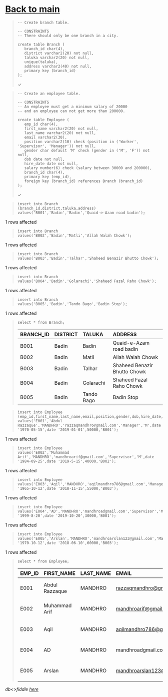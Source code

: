 # [Back to main](https://github.com/glaghari/database-assignement-2019)
<!-- -->
>     -- Create branch table.
>     
>     -- CONSTRAINTS
>     -- There should only be one branch in a city.
>     
>     create table Branch (
>        branch_id char(4),
>        district varchar2(20) not null,
>        taluka varchar2(20) not null,
>        unique(taluka),
>        address varchar2(40) not null,
>        primary key (branch_id)
>     );
> 
> ✓

<!-- -->
>     -- Create an employee table.
>     
>     -- CONSTRAINTS
>     -- An employee must get a minimum salary of 20000
>     -- and an employee can not get more than 200000.
>     
>     create table Employee (
>        emp_id char(4),
>        first_name varchar2(20) not null,
>        last_name varchar2(20) not null,
>        email varchar2(30),
>        position varchar2(10) check (position in ('Worker', 'Supervisor', 'Manager')) not null,
>        gender char default 'M' check (gender in ('M', 'F')) not null,
>        dob date not null,
>        hire_date date not null,
>        salary number(6) check (salary between 30000 and 200000),
>        branch_id char(4),
>        primary key (emp_id),
>        foreign key (branch_id) references Branch (branch_id)
>     );
> 
> ✓

<!-- -->
>     insert into Branch 
>     (branch_id,district,taluka,address)
>     values('B001','Badin','Badin','Quaid-e-Azam road badin');
> 
1 rows affected

<!-- -->
>     insert into Branch
>     values('B002','Badin','Matli','Allah Walah Chowk');
> 
1 rows affected

<!-- -->
>     insert into Branch
>     values('B003','Badin','Talhar','Shaheed Benazir Bhutto Chowk');
> 
1 rows affected

<!-- -->
>     insert into Branch
>     values('B004','Badin','Golarachi','Shaheed Fazal Raho Chowk');
> 
1 rows affected

<!-- -->
>     insert into Branch
>     values('B005','Badin','Tando Bago','Badin Stop');
> 
1 rows affected

<!-- -->
>     select * from Branch;
> 
> | BRANCH_ID | DISTRICT | TALUKA     | ADDRESS                      |
> | :-------- | :------- | :--------- | :--------------------------- |
> | B001      | Badin    | Badin      | Quaid-e-Azam road badin      |
> | B002      | Badin    | Matli      | Allah Walah Chowk            |
> | B003      | Badin    | Talhar     | Shaheed Benazir Bhutto Chowk |
> | B004      | Badin    | Golarachi  | Shaheed Fazal Raho Chowk     |
> | B005      | Badin    | Tando Bago | Badin Stop                   |

<!-- -->
>     insert into Employee
>     (emp_id,first_name,last_name,email,position,gender,dob,hire_date,salary,branch_id)
>     values('E001','Abdul Razzaque','MANDHRO','razzaqmandhro@gmail.com','Manager','M',date '1970-05-15',date '2019-01-01',50000,'B001');
> 
1 rows affected

<!-- -->
>     insert into Employee
>     values('E002','Muhammad Arif','MANDHRO','mandhroarif@gmail.com','Supervisor','M',date '1984-09-25',date '2019-5-15',40000,'B002');
> 
1 rows affected

<!-- -->
>     insert into Employee
>     values('E003','Aqil','MANDHRO','aqilmandhro786@gmail.com','Manager','M',date '1965-10-12',date '2018-11-15',55000,'B003');
> 
1 rows affected

<!-- -->
>     insert into Employee
>     values('E004','AD','MANDHRO','mandhroadgmail.com','Supervisor','M',date '1999-8-20',date '2019-10-20',30000,'B001');
> 
1 rows affected

<!-- -->
>     insert into Employee
>     values('E005','Arslan','MANDHRO','mandhroarslan123@gmail.com','Manager','M',date '1970-10-12',date '2018-06-10',60000,'B003');
> 
1 rows affected

<!-- -->
>     select * from Employee;
> 
> | EMP_ID | FIRST_NAME     | LAST_NAME | EMAIL                      | POSITION   | GENDER | DOB       | HIRE_DATE | SALARY | BRANCH_ID |
> | :----- | :------------- | :-------- | :------------------------- | :--------- | :----- | :-------- | :-------- | -----: | :-------- |
> | E001   | Abdul Razzaque | MANDHRO   | razzaqmandhro@gmail.com    | Manager    | M      | 15-MAY-70 | 01-JAN-19 |  50000 | B001      |
> | E002   | Muhammad Arif  | MANDHRO   | mandhroarif@gmail.com      | Supervisor | M      | 25-SEP-84 | 15-MAY-19 |  40000 | B002      |
> | E003   | Aqil           | MANDHRO   | aqilmandhro786@gmail.com   | Manager    | M      | 12-OCT-65 | 15-NOV-18 |  55000 | B003      |
> | E004   | AD             | MANDHRO   | mandhroadgmail.com         | Supervisor | M      | 20-AUG-99 | 20-OCT-19 |  30000 | B001      |
> | E005   | Arslan         | MANDHRO   | mandhroarslan123@gmail.com | Manager    | M      | 12-OCT-70 | 10-JUN-18 |  60000 | B003      |

*db<>fiddle [here](https://dbfiddle.uk/?rdbms=oracle_11.2&fiddle=b2f85aeab8b48c4929582fa403943388)*

